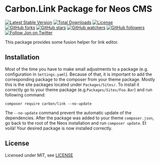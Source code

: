 Carbon.Link Package for Neos CMS
======================================

[![Latest Stable Version](https://poser.pugx.org/carbon/link/v/stable)](https://packagist.org/packages/carbon/link)
[![Total Downloads](https://poser.pugx.org/carbon/link/downloads)](https://packagist.org/packages/carbon/link)
[![License](https://poser.pugx.org/carbon/link/license)](https://packagist.org/packages/carbon/link)  
[![GitHub forks](https://img.shields.io/github/forks/jonnitto/Carbon.Link.svg?style=social&label=Fork)](https://github.com/jonnitto/Carbon.Link/fork)
[![GitHub stars](https://img.shields.io/github/stars/jonnitto/Carbon.Link.svg?style=social&label=Stars)](https://github.com/jonnitto/Carbon.Link/stargazers)
[![GitHub watchers](https://img.shields.io/github/watchers/jonnitto/Carbon.Link.svg?style=social&label=Watch)](https://github.com/jonnitto/Carbon.Link/subscription)
[![GitHub followers](https://img.shields.io/github/followers/jonnitto.svg?style=social&label=Follow)](https://github.com/jonnitto/followers)
[![Follow Jon on Twitter](https://img.shields.io/twitter/follow/jonnitto.svg?style=social&label=Follow)](https://twitter.com/jonnitto)

This package provides some fusion helper for link editor.


Installation
------------

Most of the time you have to make small adjustments to a package (e.g. configuration in `Settings.yaml`). Because of that, it is important to add the corresponding package to the composer from your theme package. Mostly this is the site packages located under `Packages/Sites/`. To install it correctly go to your theme package (e.g.`Packages/Sites/Foo.Bar`) and run following command:
```
composer require carbon/link --no-update
```

The `--no-update` command prevent the automatic update of the dependencies. After the package was added to your theme `composer.json`, go back to the root of the Neos installation and run `composer update`. Et voilà! Your desired package is now installed correctly.

License
-------

Licensed under MIT, see [LICENSE](LICENSE)

